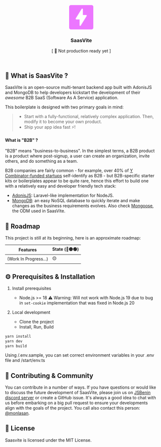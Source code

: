 <br/>
<br/>
<div align="center">
    <img src="logo.png" alt="Logo SaaVite" width="80" height="80">
  <h3 align="center">SaasVite</h3>
  <p align="center">[ 🔴 Not production ready yet ]</p>
</div>
<br/>

## 🤔 What is SaasVite ?

SaasVite is an open-source multi-tenant backend app built with AdonisJS and MongoDB to help developers kickstart the development of their _awesome_ B2B SaaS (Software As A Service) application.

This boilerplate is designed with two primary goals in mind:

> - Start with a fully-functional, relatively complex application. Then, modify it to become your own product.
> - Ship your app idea fast ⚡!

#### What is "B2B" ?

"B2B" means "business-to-business". In the simplest terms, a B2B product is a product where post-signup, a user can create an organization, invite others, and do something as a team.

B2B companies are fairly common - for example, over 40% of [Y Combinator-funded startups](https://www.ycombinator.com/companies) self-identify as B2B - but B2B-specific starter kits or boilerplates appear to be quite rare, hence this effort to build one with a relatively easy and developer friendly tech stack:
- [AdonisJS](https://adonisjs.com/): Laravel-like implementation for NodeJS.
- [MongoDB](https://mongodb.com/): an easy NoSQL database to quickly iterate and make changes as the business requirements evolves. Also check [Mongoose](https://mongoosejs.com/), the ODM used in SaasVite.

## 🚩 Roadmap

This project is still at its beginning, here is an approximate roadmap:

| Features                                                             | State (🔴🟡🟢) |
| -------------------------------------------------------------------- | --------------- |
|(Work In Progress...)| 🟡|

## ⚙ Prerequisites & Installation
1. Install prerequisites
    - Node.js >= 18
    ⚠️ Warning: Will not work with Node.js 19 due to bug in `set-cookie` implementation that was fixed in Node.js 20
    
2. Local development
	- Clone the project
	- Install, Run, Build
```shell
yarn install
yarn dev
yarn build
```
Using /.env.sample, you can set correct environment variables in your .env file and /start/env.ts


## 🤝 Contributing & Community

You can contribute in a number of ways. If you have questions or would like to discuss the future development of SaasVite, please join us on [JSBenin discord server](https://discord.gg/QedpWgYK) or create a GitHub issue. It's always a good idea to chat with us before embarking on a big pull request to ensure your developments align with the goals of the project. You call also contact this person: [@monlasan](https://twitter.com/monla_san).

## 🧾 License

Saasvite is licensed under the MIT License.